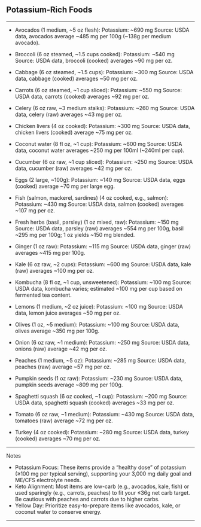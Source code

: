 ## Potassium-Rich Foods
---
- Avocados (1 medium, ~5 oz flesh):
Potassium: ~690 mg
Source: USDA data, avocados average ~485 mg per 100g (~138g per medium avocado).

- Broccoli (6 oz steamed, ~1.5 cups cooked):
Potassium: ~540 mg
Source: USDA data, broccoli (cooked) averages ~90 mg per oz.

- Cabbage (6 oz steamed, ~1.5 cups):
Potassium: ~300 mg
Source: USDA data, cabbage (cooked) averages ~50 mg per oz.

- Carrots (6 oz steamed, ~1 cup sliced):
Potassium: ~550 mg
Source: USDA data, carrots (cooked) averages ~92 mg per oz.

- Celery (6 oz raw, ~3 medium stalks):
Potassium: ~260 mg
Source: USDA data, celery (raw) averages ~43 mg per oz.

- Chicken livers (4 oz cooked):
Potassium: ~300 mg
Source: USDA data, chicken livers (cooked) average ~75 mg per oz.

- Coconut water (8 fl oz, ~1 cup):
Potassium: ~600 mg
Source: USDA data, coconut water averages ~250 mg per 100ml (~240ml per cup).

- Cucumber (6 oz raw, ~1 cup sliced):
Potassium: ~250 mg
Source: USDA data, cucumber (raw) averages ~42 mg per oz.

- Eggs (2 large, ~100g):
Potassium: ~140 mg
Source: USDA data, eggs (cooked) average ~70 mg per large egg.

- Fish (salmon, mackerel, sardines) (4 oz cooked, e.g., salmon):
Potassium: ~430 mg
Source: USDA data, salmon (cooked) averages ~107 mg per oz.

- Fresh herbs (basil, parsley) (1 oz mixed, raw):
Potassium: ~150 mg
Source: USDA data, parsley (raw) averages ~554 mg per 100g, basil ~295 mg per 100g; 1 oz yields ~150 mg blended.

- Ginger (1 oz raw):
Potassium: ~115 mg
Source: USDA data, ginger (raw) averages ~415 mg per 100g.

- Kale (6 oz raw, ~2 cups):
Potassium: ~600 mg
Source: USDA data, kale (raw) averages ~100 mg per oz.

- Kombucha (8 fl oz, ~1 cup, unsweetened):
Potassium: ~100 mg
Source: USDA data, kombucha varies; estimated ~100 mg per cup based on fermented tea content.

- Lemons (1 medium, ~2 oz juice):
Potassium: ~100 mg
Source: USDA data, lemon juice averages ~50 mg per oz.

- Olives (1 oz, ~5 medium):
Potassium: ~100 mg
Source: USDA data, olives average ~350 mg per 100g.

- Onion (6 oz raw, ~1 medium):
Potassium: ~250 mg
Source: USDA data, onions (raw) average ~42 mg per oz.

- Peaches (1 medium, ~5 oz):
Potassium: ~285 mg
Source: USDA data, peaches (raw) average ~57 mg per oz.

- Pumpkin seeds (1 oz raw):
Potassium: ~230 mg
Source: USDA data, pumpkin seeds average ~809 mg per 100g.

- Spaghetti squash (6 oz cooked, ~1 cup):
Potassium: ~200 mg
Source: USDA data, spaghetti squash (cooked) averages ~33 mg per oz.

- Tomato (6 oz raw, ~1 medium):
Potassium: ~430 mg
Source: USDA data, tomatoes (raw) average ~72 mg per oz.

- Turkey (4 oz cooked):
Potassium: ~280 mg
Source: USDA data, turkey (cooked) averages ~70 mg per oz.

---
Notes
- Potassium Focus: These items provide a “healthy dose” of potassium (≥100 mg per typical serving), supporting your 3,000 mg daily goal and ME/CFS electrolyte needs.
- Keto Alignment: Most items are low-carb (e.g., avocados, kale, fish) or used sparingly (e.g., carrots, peaches) to fit your ≤36g net carb target. Be cautious with peaches and carrots due to higher carbs.
- Yellow Day: Prioritize easy-to-prepare items like avocados, kale, or coconut water to conserve energy.
---

